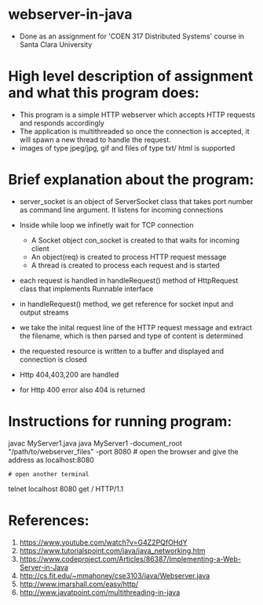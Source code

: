 # webserver-in-java
- Done as an assignment for  'COEN 317 Distributed Systems' course in Santa Clara University 

# High level description of assignment and what this program does:

* This program is a simple HTTP webserver which accepts HTTP requests and responds accordingly
* The application is multithreaded so once the connection is accepted, it will spawn a new thread to handle the request.
* images of type jpeg/jpg, gif and files of type txt/ html is supported

# Brief explanation about the program:
- server_socket is an object of ServerSocket class that takes port number as command line argument. It listens for incoming connections
- Inside while loop we infinetly wait for TCP connection
  - A Socket object con_socket is created to that waits for incoming client 
  - An object(req) is created to process HTTP request message
  - A thread is created to process each request and is started
- each request is handled in handleRequest() method of HttpRequest class that implements Runnable interface
- in handleRequest() method, we get reference for socket input and output streams
- we take the inital request line of the HTTP request message and extract the filename, which is then parsed and type of content is determined
- the requested resource is written to a buffer and displayed and connection is closed

- Http 404,403,200 are handled
- for Http 400 error also 404 is returned


	
# Instructions for running program:
javac MyServer1.java
java MyServer1 -document_root "/path/to/webserver_files" -port 8080
 	# open the browser and give the address as localhost:8080


	# open another terminal
telnet localhost 8080
get / HTTP/1.1



# References:
1. https://www.youtube.com/watch?v=G4Z2PQfOHdY
2. https://www.tutorialspoint.com/java/java_networking.htm
3. https://www.codeproject.com/Articles/86387/Implementing-a-Web-Server-in-Java
4. http://cs.fit.edu/~mmahoney/cse3103/java/Webserver.java
5. http://www.jmarshall.com/easy/http/
6. http://www.javatpoint.com/multithreading-in-java
